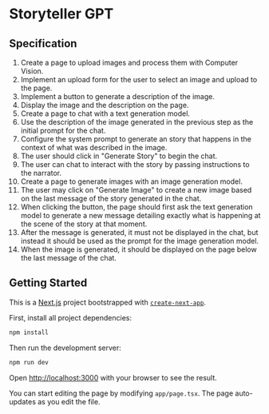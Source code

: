 # Storyteller GPT

## Specification

1. Create a page to upload images and process them with Computer Vision.
2. Implement an upload form for the user to select an image and upload to the page.
3. Implement a button to generate a description of the image.
4. Display the image and the description on the page.
5. Create a page to chat with a text generation model.
6. Use the description of the image generated in the previous step as the initial prompt for the chat.
7. Configure the system prompt to generate an story that happens in the context of what was described in the image.
8. The user should click in "Generate Story" to begin the chat.
9. The user can chat to interact with the story by passing instructions to the narrator.
10. Create a page to generate images with an image generation model.
11. The user may click on "Generate Image" to create a new image based on the last message of the story generated in the chat.
12. When clicking the button, the page should first ask the text generation model to generate a new message detailing exactly what is happening at the scene of the story at that moment.
13. After the message is generated, it must not be displayed in the chat, but instead it should be used as the prompt for the image generation model.
14. When the image is generated, it should be displayed on the page below the last message of the chat.

## Getting Started

This is a [Next.js](https://nextjs.org/) project bootstrapped with [`create-next-app`](https://github.com/vercel/next.js/tree/canary/packages/create-next-app).

First, install all project dependencies:

```bash
npm install
```

Then run the development server:

```bash
npm run dev
```

Open [http://localhost:3000](http://localhost:3000) with your browser to see the result.

You can start editing the page by modifying `app/page.tsx`. The page auto-updates as you edit the file.
